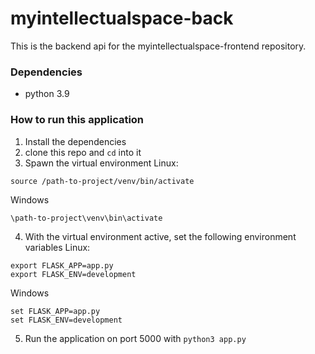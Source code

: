 # myintellectualspace-back

This is the backend api for the myintellectualspace-frontend repository.

### Dependencies
- python 3.9

### How to run this application
1. Install the dependencies
2. clone this repo and `cd` into it
3. Spawn the virtual environment
Linux:
```
source /path-to-project/venv/bin/activate
```
Windows
```
\path-to-project\venv\bin\activate
```
4. With the virtual environment active, set the following environment variables
Linux:
```
export FLASK_APP=app.py
export FLASK_ENV=development
```
Windows
```
set FLASK_APP=app.py
set FLASK_ENV=development
```
5. Run the application on port 5000 with `python3 app.py`

